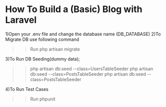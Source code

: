 # How To Build a (Basic) Blog with Laravel

1)Open your .env file and change the database name (DB_DATABASE)
2)To Migrate DB use following command
   >> Run php artisan migrate
   
3)To Run DB Seeding(dummy data); 

 >> php artisan db:seed --class=UsersTableSeeder
 >> php artisan db:seed --class=PostsTableSeeder
 >> php artisan db:seed --class=PostsTableSeeder
 
 4)To Run Test Cases
 
 >> Run phpunit